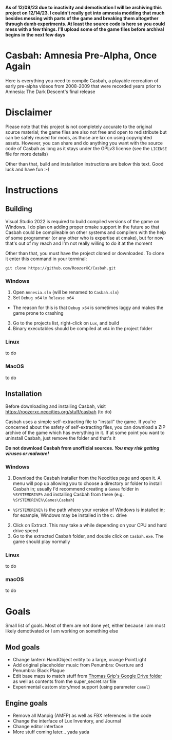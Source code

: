 **As of 12/09/23 due to inactivity and demotivation I will be archiving this project on 12/14/23. I couldn't really get into amnesia modding that much besides messing with parts of the game and breaking them altogether through dumb experiments. At least the source code is here so you could mess with a few things. I'll upload some of the game files before archival begins in the next few days**

# Casbah: Amnesia Pre-Alpha, Once Again
Here is everything you need to compile Casbah, a playable recreation of early pre-alpha videos from 2008-2009 that were recorded years prior to Amnesia: The Dark Descent's final release

# Disclaimer
Please note that this project is not completely accurate to the original source material; the game files are also not free and open to redistribute but can be safely reused for mods, as those are lax on using copyrighted assets. However, you can share and do anything you want with the source code of Casbah as long as it stays under the GPLv3 license (see the `LICENSE` file for more details)

Other than that, build and installation instructions are below this text. Good luck and have fun :-)

# Instructions
## Building
Visual Studio 2022 is required to build compiled versions of the game on Windows. I do plan on adding proper cmake support in the future so that Casbah could be compileable on other systems and compilers with the help of some programmer (or any other who is expertise at cmake), but for now that's out of my reach and I'm not really willing to do it at the moment

Other than that, you must have the project cloned or downloaded. To clone it enter this command in your terminal:
```
git clone https://github.com/RoozerXC/Casbah.git
```

### Windows
1. Open `Amnesia.sln` (will be renamed to `Casbah.sln`)
2. Set `Debug x64` to `Release x64`
- The reason for this is that `Debug x64` is sometimes laggy and makes the game prone to crashing
3. Go to the projects list, right-click on `Lux`, and build
4. Binary executables should be compiled at `x64` in the project folder

### Linux
to do

### MacOS
to do

## Installation
Before downloading and installing Casbah, visit https://roozerxc.neocities.org/stuff/casbah (to do)

Casbah uses a simple self-extracting file to "install" the game. If you're concerned about the safety of self-extracting files, you can download a ZIP archive of the game which has everything in it. If at some point you want to uninstall Casbah, just remove the folder and that's it

**Do not download Casbah from unofficial sources. _You may risk getting viruses or malware!_**

### Windows
1. Download the Casbah installer from the Neocities page and open it. A menu will pop up allowing you to choose a directory or folder to install Casbah in; usually I'd recommend creating a `Games` folder in `%SYSTEMDRIVE%` and installing Casbah from there (e.g. `%SYSTEMDRIVE%\Games\Casbah`)
- `%SYSTEMDRIVE%` is the path where your version of Windows is installed in; for example, Windows may be installed in the `C:` drive
2. Click on Extract. This may take a while depending on your CPU and hard drive speed
3. Go to the extracted Casbah folder, and double click on `Casbah.exe`. The game should play normally

### Linux
to do

### macOS
to do

# Goals
Small list of goals. Most of them are not done yet, either because I am most likely demotivated or I am working on something else

## Mod goals
- Change lantern HandObject entity to a large, orange PointLight
- Add original placeholder music from Penumbra: Overture and Penumbra: Black Plague
- Edit base maps to match stuff from [Thomas Grip's Google Drive folder](https://drive.google.com/drive/folders/0B46VxpjfO5WCd0g1a2FtT2psdWc) as well as contents from the super_secret.rar file
- Experimental custom story/mod support (using parameter `camel`)

## Engine goals
- Remove all Manpig (AMFP) as well as FBX references in the code
- Change the interface of Lux Inventory, and Journal
- Change editor interface
- More stuff coming later... yada yada
